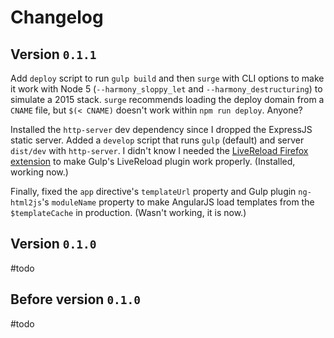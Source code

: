 # Changelog

## Version `0.1.1`

Add `deploy` script to run `gulp build` and then `surge` with CLI options to make it work with Node 5 (`--harmony_sloppy_let` and `--harmony_destructuring`) to simulate a 2015 stack. `surge` recommends loading the deploy domain from a `CNAME` file, but `$(< CNAME)` doesn't work within `npm run deploy`. Anyone?

Installed the `http-server` dev dependency since I dropped the ExpressJS static server. Added a `develop` script that runs `gulp` (default) and server `dist/dev` with `http-server`. I didn't know I needed the [LiveReload Firefox extension](https://addons.mozilla.org/en-US/firefox/addon/livereload-web-extension) to make Gulp's LiveReload plugin work properly. (Installed, working now.)

Finally, fixed the `app` directive's `templateUrl` property and Gulp plugin `ng-html2js`'s `moduleName` property to make AngularJS load templates from the `$templateCache` in production. (Wasn't working, it is now.)

## Version `0.1.0`

#todo

## Before version `0.1.0`

#todo
